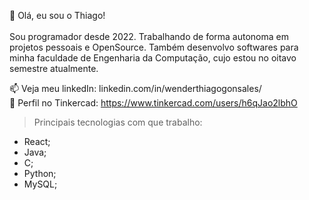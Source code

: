 👋 Olá, eu sou o Thiago! <br> <br>
Sou programador desde 2022. Trabalhando de forma autonoma em projetos pessoais e OpenSource. Também desenvolvo softwares para minha faculdade de Engenharia da Computação, cujo estou no oitavo semestre atualmente. <br>

📫 Veja meu linkedIn: linkedin.com/in/wenderthiagogonsales/ <br>
🚀 Perfil no Tinkercad: https://www.tinkercad.com/users/h6qJao2lbhO

>Principais tecnologias com que trabalho:
* React;
* Java;
* C;
* Python;
* MySQL;

<!---
WenderG/WenderG is a ✨ special ✨ repository because its `README.md` (this file) appears on your GitHub profile.
You can click the Preview link to take a look at your changes.
--->
